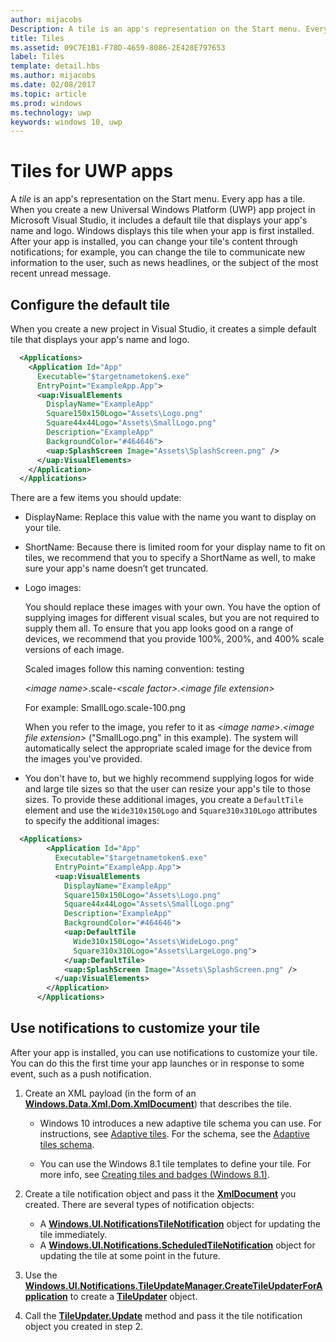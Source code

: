 ```yaml
---
author: mijacobs
Description: A tile is an app's representation on the Start menu. Every app has a tile. When you create a new Universal Windows Platform (UWP) app project in Microsoft Visual Studio, it includes a default tile that displays your app's name and logo.
title: Tiles
ms.assetid: 09C7E1B1-F78D-4659-8086-2E428E797653
label: Tiles
template: detail.hbs
ms.author: mijacobs
ms.date: 02/08/2017
ms.topic: article
ms.prod: windows
ms.technology: uwp
keywords: windows 10, uwp
---
```

# Tiles for UWP apps

<link rel="stylesheet" href="https://az835927.vo.msecnd.net/sites/uwp/Resources/css/custom.css"> 

A *tile* is an app's representation on the Start menu. Every app has a tile. When you create a new Universal Windows Platform (UWP) app project in Microsoft Visual Studio, it includes a default tile that displays your app's name and logo. Windows displays this tile when your app is first installed. After your app is installed, you can change your tile's content through notifications; for example, you can change the tile to communicate new information to the user, such as news headlines, or the subject of the most recent unread message.

## Configure the default tile


When you create a new project in Visual Studio, it creates a simple default tile that displays your app's name and logo.

```XML
  <Applications>
    <Application Id="App"
      Executable="$targetnametoken$.exe"
      EntryPoint="ExampleApp.App">
      <uap:VisualElements
        DisplayName="ExampleApp"
        Square150x150Logo="Assets\Logo.png"
        Square44x44Logo="Assets\SmallLogo.png"
        Description="ExampleApp"
        BackgroundColor="#464646">
        <uap:SplashScreen Image="Assets\SplashScreen.png" />
      </uap:VisualElements>
    </Application>
  </Applications>
```

There are a few items you should update:

-   DisplayName: Replace this value with the name you want to display on your tile.
-   ShortName: Because there is limited room for your display name to fit on tiles, we recommend that you to specify a ShortName as well, to make sure your app's name doesn’t get truncated.
-   Logo images:

    You should replace these images with your own. You have the option of supplying images for different visual scales, but you are not required to supply them all. To ensure that you app looks good on a range of devices, we recommend that you provide 100%, 200%, and 400% scale versions of each image.

    Scaled images follow this naming convention: testing
    
    *&lt;image name&gt;*.scale-*&lt;scale factor&gt;*.*&lt;image file extension&gt;* 

    For example: SmallLogo.scale-100.png

    When you refer to the image, you refer to it as *&lt;image name&gt;*.*&lt;image file extension&gt;* ("SmallLogo.png" in this example). The system will automatically select the appropriate scaled image for the device from the images you've provided.

-   You don't have to, but we highly recommend supplying logos for wide and large tile sizes so that the user can resize your app's tile to those sizes. To provide these additional images, you create a `DefaultTile` element and use the `Wide310x150Logo` and `Square310x310Logo` attributes to specify the additional images:
```    XML
  <Applications>
        <Application Id="App"
          Executable="$targetnametoken$.exe"
          EntryPoint="ExampleApp.App">
          <uap:VisualElements
            DisplayName="ExampleApp"
            Square150x150Logo="Assets\Logo.png"
            Square44x44Logo="Assets\SmallLogo.png"
            Description="ExampleApp"
            BackgroundColor="#464646">
            <uap:DefaultTile
              Wide310x150Logo="Assets\WideLogo.png"
              Square310x310Logo="Assets\LargeLogo.png">
            </uap:DefaultTile>
            <uap:SplashScreen Image="Assets\SplashScreen.png" />
          </uap:VisualElements>
        </Application>
      </Applications>
```

## Use notifications to customize your tile


After your app is installed, you can use notifications to customize your tile. You can do this the first time your app launches or in response to some event, such as a push notification.

1.  Create an XML payload (in the form of an [**Windows.Data.Xml.Dom.XmlDocument**](https://msdn.microsoft.com/library/windows/apps/br206173)) that describes the tile.

    -   Windows 10 introduces a new adaptive tile schema you can use. For instructions, see [Adaptive tiles](tiles-and-notifications-create-adaptive-tiles.md). For the schema, see the [Adaptive tiles schema](tiles-and-notifications-adaptive-tiles-schema.md). 

    -   You can use the Windows 8.1 tile templates to define your tile. For more info, see [Creating tiles and badges (Windows 8.1)](https://msdn.microsoft.com/library/windows/apps/xaml/hh868260).

2.  Create a tile notification object and pass it the [**XmlDocument**](https://msdn.microsoft.com/library/windows/apps/br206173) you created. There are several types of notification objects:
    -   A [**Windows.UI.NotificationsTileNotification**](https://msdn.microsoft.com/library/windows/apps/br208616) object for updating the tile immediately.
    -   A [**Windows.UI.Notifications.ScheduledTileNotification**](https://msdn.microsoft.com/library/windows/apps/hh701637) object for updating the tile at some point in the future.

3.  Use the [**Windows.UI.Notifications.TileUpdateManager.CreateTileUpdaterForApplication**](https://msdn.microsoft.com/library/windows/apps/br208623) to create a [**TileUpdater**](https://msdn.microsoft.com/library/windows/apps/br208628) object.
4.  Call the [**TileUpdater.Update**](https://msdn.microsoft.com/library/windows/apps/br208632) method and pass it the tile notification object you created in step 2.

 

 




